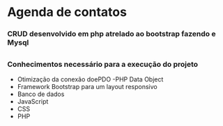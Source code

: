 # Agenda de contatos
### CRUD desenvolvido em php atrelado ao bootstrap fazendo e Mysql
##
### Conhecimentos necessário para a execução do projeto

- Otimização da conexão doePDO -PHP Data Object
- Framework Bootstrap para um layout responsivo
- Banco de dados
- JavaScript
- CSS
- PHP
